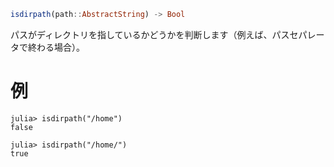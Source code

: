 ```julia
isdirpath(path::AbstractString) -> Bool
```

パスがディレクトリを指しているかどうかを判断します（例えば、パスセパレータで終わる場合）。

# 例

```jldoctest
julia> isdirpath("/home")
false

julia> isdirpath("/home/")
true
```
